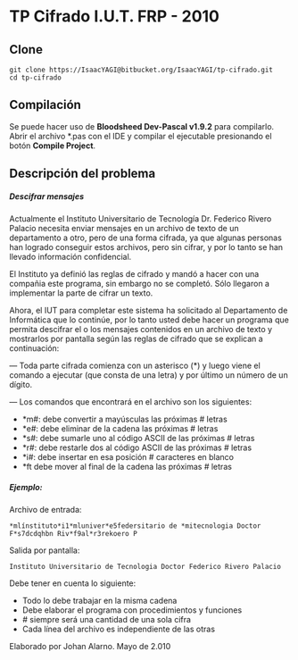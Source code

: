 # TP Cifrado I.U.T. FRP - 2010

## Clone

```
git clone https://IsaacYAGI@bitbucket.org/IsaacYAGI/tp-cifrado.git
cd tp-cifrado
```
## Compilación

Se puede hacer uso de **Bloodsheed Dev-Pascal v1.9.2** para compilarlo. Abrir el archivo \*.pas con el IDE y compilar el ejecutable presionando el botón **Compile Project**.

## Descripción del problema

##### Descifrar mensajes 
Actualmente el Instituto Universitario de Tecnología Dr. Federico Rivero Palacio necesita enviar mensajes en un archivo de texto de un departamento a otro, pero de una forma cifrada, ya que algunas personas han logrado conseguir estos archivos, pero sin cifrar, y por lo tanto se han llevado información confidencial. 

El Instituto ya definió las reglas de cifrado y mandó a hacer con una compañia este programa, sin embargo no se completó. Sólo llegaron a implementar la parte de cifrar un texto.

Ahora, el IUT para completar este sistema ha solicitado al Departamento de Informática que lo continúe, por lo tanto usted debe hacer un programa que permita descifrar el o los mensajes contenidos en un archivo de texto y mostrarlos por pantalla según las reglas de cifrado que se explican a continuación: 

— Toda parte cifrada comienza con un asterisco (\*) y luego viene el comando a ejecutar (que consta de una letra) y por último un número de un dígito. 

— Los comandos que encontrará en el archivo son los siguientes: 

- \*m\#: debe convertir a mayúsculas las próximas \# letras 
- \*e\#: debe eliminar de la cadena las próximas \# letras 
- \*s\#: debe sumarle uno al código ASCII de las próximas \# letras 
- \*r\#: debe restarle dos al código ASCII de las próximas \# letras 
- \*i\#: debe insertar en esa posición \# caracteres en blanco 
- \*ft debe mover al final de la cadena las próximas \# letras 


##### Ejemplo: 

Archivo de entrada: 

```
*mlínstituto*i1*mluniver*e5federsitario de *mitecnologia Doctor F*s7dcdqhbn Riv*f9al*r3rekoero P
```
Salida por pantalla: 
```
Instituto Universitario de Tecnologia Doctor Federico Rivero Palacio 
```


Debe tener en cuenta lo siguiente: 

- Todo lo debe trabajar en la misma cadena 
- Debe elaborar el programa con procedimientos y funciones 
- \# siempre será una cantidad de una sola cifra 
- Cada línea del archivo es independiente de las otras 


Elaborado por Johan Alarno. Mayo de 2.010 
